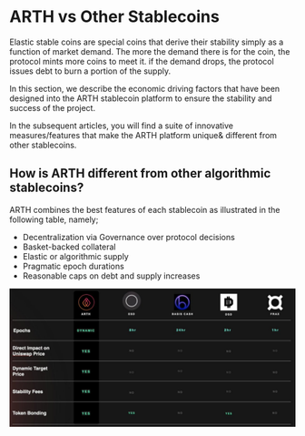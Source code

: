 # ARTH vs Other Stablecoins

Elastic stable coins are special coins that derive their stability simply as a function of market demand. The more the demand there is for the coin, the protocol mints more coins to meet it. if the demand drops, the protocol issues debt to burn a portion of the supply.

In this section, we describe the economic driving factors that have been designed into the ARTH stablecoin platform to ensure the stability and success of the project.

In the subsequent articles, you will find a suite of innovative measures/features that make the ARTH platform unique& different from other stablecoins.

## How is ARTH different from other algorithmic stablecoins?

ARTH combines the best features of each stablecoin as illustrated in the following table, namely;

* Decentralization via Governance over protocol decisions
* Basket-backed collateral
* Elastic or algorithmic supply
* Pragmatic epoch durations
* Reasonable caps on debt and supply increases

![](../.gitbook/assets/image%20%2869%29.png)

